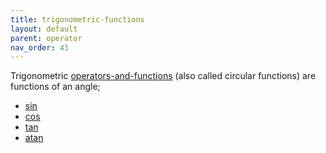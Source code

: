 ```yaml
---
title: trigonometric-functions
layout: default
parent: operator
nav_order: 41
---
```

Trigonometric [operators-and-functions](operators-and-functions) (also called circular functions) are functions of an angle;

- [sin](sin)
- [cos](cos)
- [tan](tan)
- [atan](atan)